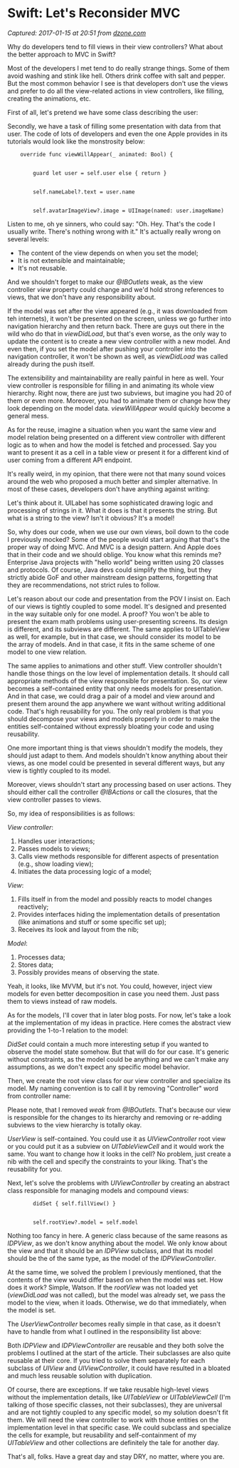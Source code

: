 # Swift: Let's Reconsider MVC

_Captured: 2017-01-15 at 20:51 from [dzone.com](https://dzone.com/articles/swift-lets-reconsider-mvc?edition=263882&utm_source=Daily%20Digest&utm_medium=email&utm_campaign=dd%202017-01-15)_

Why do developers tend to fill views in their view controllers? What about the better approach to MVC in Swift?

Most of the developers I met tend to do really strange things. Some of them avoid washing and stink like hell. Others drink coffee with salt and pepper. But the most common behavior I see is that developers don't use the views and prefer to do all the view-related actions in view controllers, like filling, creating the animations, etc.

First of all, let's pretend we have some class describing the user:

Secondly, we have a task of filling some presentation with data from that user. The code of lots of developers and even the one Apple provides in its tutorials would look like the monstrosity below:
    
    
        override func viewWillAppear(_ animated: Bool) {
    
    
            guard let user = self.user else { return }
    
    
            self.nameLabel?.text = user.name
    
    
            self.avatarImageView?.image = UIImage(named: user.imageName)

Listen to me, oh ye sinners, who could say: "Oh. Hey. That's the code I usually write. There's nothing wrong with it." It's actually really wrong on several levels:

  * The content of the view depends on when you set the model;
  * It is not extensible and maintainable;
  * It's not reusable.

And we shouldn't forget to make our _@IBOutlets_ weak, as the view controller _view_ property could change and we'd hold strong references to views, that we don't have any responsibility about.

If the model was set after the view appeared (e.g., it was downloaded from teh internets), it won't be presented on the screen, unless we go further into navigation hierarchy and then return back. There are guys out there in the wild who do that in _viewDidLoad_, but that's even worse, as the only way to update the content is to create a new view controller with a new model. And even then, if you set the model after pushing your controller into the navigation controller, it won't be shown as well, as _viewDidLoad_ was called already during the push itself.

The extensibility and maintainability are really painful in here as well. Your view controller is responsible for filling in and animating its whole view hierarchy. Right now, there are just two subviews, but imagine you had 20 of them or even more. Moreover, you had to animate them or change how they look depending on the model data. _viewWillAppear_ would quickly become a general mess.

As for the reuse, imagine a situation when you want the same view and model relation being presented on a different view controller with different logic as to when and how the model is fetched and processed. Say you want to present it as a cell in a table view or present it for a different kind of user coming from a different API endpoint.

It's really weird, in my opinion, that there were not that many sound voices around the web who proposed a much better and simpler alternative. In most of these cases, developers don't have anything against writing:

Let's think about it. UILabel has some sophisticated drawing logic and processing of strings in it. What it does is that it presents the string. But what is a string to the view? Isn't it obvious? It's a model!

So, why does our code, when we use our own views, boil down to the code I previously mocked? Some of the people would start arguing that that's the proper way of doing MVC. And MVC is a design pattern. And Apple does that in their code and we should oblige. You know what this reminds me? Enterprise Java projects with "hello world" being written using 20 classes and protocols. Of course, Java devs could simplify the thing, but they strictly abide GoF and other mainstream design patterns, forgetting that they are recommendations, not strict rules to follow.

Let's reason about our code and presentation from the POV I insist on. Each of our views is tightly coupled to some model. It's designed and presented in the way suitable only for one model. A proof? You won't be able to present the exam math problems using user-presenting screens. Its design is different, and its subviews are different. The same applies to UITableView as well, for example, but in that case, we should consider its model to be the array of models. And in that case, it fits in the same scheme of one model to one view relation.

The same applies to animations and other stuff. View controller shouldn't handle those things on the low level of implementation details. It should call appropriate methods of the view responsible for presentation. So, our view becomes a self-contained entity that only needs models for presentation. And in that case, we could drag a pair of a model and view around and present them around the app anywhere we want without writing additional code. That's high reusability for you. The only real problem is that you should decompose your views and models properly in order to make the entities self-contained without expressly bloating your code and using reusability.

One more important thing is that views shouldn't modify the models, they should just adapt to them. And models shouldn't know anything about their views, as one model could be presented in several different ways, but any view is tightly coupled to its model.

Moreover, views shouldn't start any processing based on user actions. They should either call the controller _@IBActions_ or call the closures, that the view controller passes to views.

So, my idea of responsibilities is as follows:

_View controller_:

  1. Handles user interactions;
  2. Passes models to views;
  3. Calls view methods responsible for different aspects of presentation (e.g., show loading view);
  4. Initiates the data processing logic of a model;

_View_:

  1. Fills itself in from the model and possibly reacts to model changes reactively;
  2. Provides interfaces hiding the implementation details of presentation (like animations and stuff or some specific set up);
  3. Receives its look and layout from the nib;

_Model_:

  1. Processes data;
  2. Stores data;
  3. Possibly provides means of observing the state.

Yeah, it looks, like MVVM, but it's not. You could, however, inject view models for even better decomposition in case you need them. Just pass them to views instead of raw models.

As for the models, I'll cover that in later blog posts. For now, let's take a look at the implementation of my ideas in practice. Here comes the abstract view providing the 1-to-1 relation to the model:

_DidSet_ could contain a much more interesting setup if you wanted to observe the model state somehow. But that will do for our case. It's generic without constraints, as the model could be anything and we can't make any assumptions, as we don't expect any specific model behavior.

Then, we create the root view class for our view controller and specialize its model. My naming convention is to call it by removing "Controller" word from controller name:

Please note, that I removed _weak_ from _@IBOutlets_. That's because our view is responsible for the changes to its hierarchy and removing or re-adding subviews to the view hierarchy is totally okay.

_UserView_ is self-contained. You could use it as _UIViewController_ root view or you could put it as a subview on _UITableViewCell_ and it would work the same. You want to change how it looks in the cell? No problem, just create a nib with the cell and specify the constraints to your liking. That's the reusability for you.

Next, let's solve the problems with _UIViewController_ by creating an abstract class responsible for managing models and compound views:
    
    
            didSet { self.fillView() }
    
    
            self.rootView?.model = self.model

Nothing too fancy in here. A generic class because of the same reasons as _IDPView_, as we don't know anything about the model. We only know about the view and that it should be an _IDPView_ subclass, and that its model should be the of the same type, as the model of the _IDPViewController_.

At the same time, we solved the problem I previously mentioned, that the contents of the view would differ based on when the model was set. How does it work? Simple, Watson. If the _rootView_ was not loaded yet (_viewDidLoad_ was not called), but the model was already set, we pass the model to the view, when it loads. Otherwise, we do that immediately, when the model is set.

The _UserViewController_ becomes really simple in that case, as it doesn't have to handle from what I outlined in the responsibility list above:

Both _IDPView_ and _IDPViewController_ are reusable and they both solve the problems I outlined at the start of the article. Their subclasses are also quite reusable at their core. If you tried to solve them separately for each subclass of _UIView_ and _UIViewController_, it could have resulted in a bloated and much less reusable solution with duplication.

Of course, there are exceptions. If we take reusable high-level views without the implementation details, like _UITableView_ or _UITableViewCell_ (I'm talking of those specific classes, not their subclasses), they are universal and are not tightly coupled to any specific model, so my solution doesn't fit them. We will need the view controller to work with those entities on the implementation level in that specific case. We could subclass and specialize the cells for example, but reusability and self-containment of my _UITableView_ and other collections are definitely the tale for another day.

That's all, folks. Have a great day and stay DRY, no matter, where you are.
